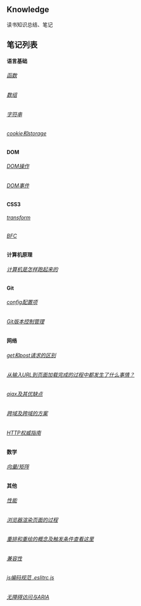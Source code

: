 ## Knowledge

读书知识总结、笔记

## 笔记列表

#### 语言基础
###### [函数](/note/basis/func)
###### [数组](/note/basis/array)
###### [字符串](/note/basis/string)
###### [cookie和storage](/note/basis/cookie-storage)

#### DOM
###### [DOM操作](/note/dom/dom)
###### [DOM事件](/note/dom/dom-event)

#### CSS3
###### [transform](/note/css3/transform)
###### [BFC](/note/css3/bfc)

#### 计算机原理
###### [计算机是怎样跑起来的](/note/computer-running)

#### Git
###### [config配置项](/note/git/config)
###### [Git版本控制管理](/note/git)

#### 网络
###### [get和post请求的区别](/note/http/get-post)
###### [从输入URL到页面加载完成的过程中都发生了什么事情？](/note/http/url-render)
###### [ajax及其优缺点](/note/http/ajax)
###### [跨域及跨域的方案](/note/http/cross-domain)
###### [HTTP权威指南](/note/http)

#### 数学
###### [向量/矩阵](/note/math/matrix)

#### 其他
###### [性能](/note/performance/performance)
###### [浏览器渲染页面的过程](/note/performance/render-page)
###### [重排和重绘的概念及触发条件查看这里](/note/performance/reflow-repaint)
###### [兼容性](/note/compatibility/compatibility)
###### [js编码规范 .eslitrc.js](/note/specification/eslintrc)
###### [无障碍访问与ARIA](/note/specification/aria)